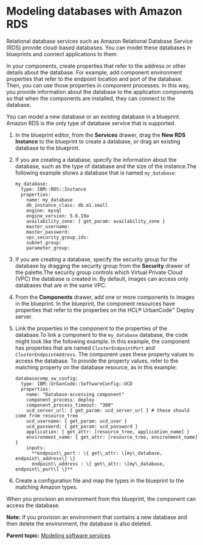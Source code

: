# Modeling databases with Amazon RDS

Relational database services such as Amazon Relational Database Service \(RDS\) provide cloud-based databases. You can model these databases in blueprints and connect applications to them.

In your components, create properties that refer to the address or other details about the database. For example, add component environment properties that refer to the endpoint location and port of the database. Then, you can use those properties in component processes. In this way, you provide information about the database to the application components so that when the components are installed, they can connect to the database.

You can model a new database or an existing database in a blueprint. Amazon RDS is the only type of database service that is supported.

1.  In the blueprint editor, from the **Services** drawer, drag the **New RDS Instance** to the blueprint to create a database, or drag an existing database to the blueprint. 
2.  If you are creating a database, specify the information about the database, such as the type of database and the size of the instance.The following example shows a database that is named `my_database`:

    ```
    my_database:
      type: IBM::RDS::Instance
      properties:
        name: my_database
        db_instance_class: db.m1.small
        engine: mysql
        engine_version: 5.6.19a
        availability_zone: { get_param: availability_zone }
        master_username: 
        master_password: 
        vpc_security_group_ids: 
        subnet_group:
        parameter_group:
    ```

3.  If you are creating a database, specify the security group for the database by dragging the security group from the **Security** drawer of the palette.The security group controls which Virtual Private Cloud \(VPC\) the database is created in. By default, images can access only databases that are in the same VPC.
4.   From the **Components** drawer, add one or more components to images in the blueprint. In the blueprint, the component resources have properties that refer to the properties on the HCL® UrbanCode™ Deploy server.
5.  Link the properties in the component to the properties of the database.To link a component to the `my_database` database, the code might look like the following example. In this example, the component has properties that are named `ClusterEndpointPort` and `ClusterEndpointAddress`. The component uses these property values to access the database. To provide the property values, refer to the matching property on the database resource, as in this example:

    ```
    databasecomp_sw_config:
      type: IBM::UrbanCode::SoftwareConfig::UCD
      properties: 
        name: "Database-accessing component"
        component_process: deploy
        component_process_timeout: "300"
        ucd_server_url: { get_param: ucd_server_url } # these should come from resource_tree
        ucd_username: { get_param: ucd_user }
        ucd_password: { get_param: ucd_password }
        application: { get_attr: [resource_tree, application_name] }
        environment_name: { get_attr: [resource_tree, environment_name] }
        inputs:
          **endpoint\_port : \{ get\_attr: \[my\_database, endpoint\_address\] \}
          endpoint\_address : \{ get\_attr: \[my\_database, endpoint\_port\] \}**
    ```

6.  Create a configuration file and map the types in the blueprint to the matching Amazon types.

When you provision an environment from this blueprint, the component can access the database.

**Note:** If you provision an environment that contains a new database and then delete the environment, the database is also deleted.

**Parent topic:** [Modeling software services](../../com.edt.doc/topics/blueprint_service_ov.md)

